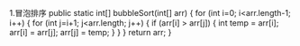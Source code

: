 1.冒泡排序
public static int[] bubbleSort(int[] arr) {
    for (int i=0; i<arr.length-1; i++) {
        for (int j=i+1; j<arr.length; j++) {
            if (arr[i] > arr[j]) {
                int temp = arr[i];
                arr[i] = arr[j];
                arr[j] = temp;
            }
        }
    }
    return arr;
}
